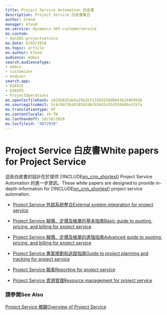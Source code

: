 ```yaml
---
title: Project Service Automation 白皮書
description: Project Service 白皮書集合
author: kfend
manager: kfend
ms.service: dynamics-365-customerservice
ms.custom:
- dyn365-projectservice
ms.date: 8/03/2018
ms.topic: article
ms.author: kfend
audience: Admin
search.audienceType:
- admin
- customizer
- enduser
search.app:
- D365CE
- D365PS
- ProjectOperations
ms.openlocfilehash: c035b835ab4a29b2bf13365556d0b43b244b9936
ms.sourcegitcommit: 5c4c9bf3ba018562d6cb3443c01d550489c415fa
ms.translationtype: HT
ms.contentlocale: zh-TW
ms.lasthandoff: 10/16/2020
ms.locfileid: "4072939"
---
```

# <a name="white-papers-for-project-service"></a><span data-ttu-id="618db-103">Project Service 白皮書</span><span class="sxs-lookup"><span data-stu-id="618db-103">White papers for Project Service</span></span>

<span data-ttu-id="618db-104">這些白皮書的設計在於提供 [!INCLUDE[pn_crm_shortest](../includes/pn-crm-shortest.md)] Project Service Automation 的進一步資訊。</span><span class="sxs-lookup"><span data-stu-id="618db-104">These white papers are designed to provide in-depth information for [!INCLUDE[pn_crm_shortest](../includes/pn-crm-shortest.md)] project service automation.</span></span>

-   [<span data-ttu-id="618db-105">Project Service 外部系統整合</span><span class="sxs-lookup"><span data-stu-id="618db-105">External system integration for project service</span></span>](https://go.microsoft.com/fwlink/?LinkId=825445)

-   [<span data-ttu-id="618db-106">Project Service 報價、定價及帳單的基本指南</span><span class="sxs-lookup"><span data-stu-id="618db-106">Basic guide to quoting, pricing, and billing for project service</span></span>](https://go.microsoft.com/fwlink/?LinkId=825241)

-   [<span data-ttu-id="618db-107">Project Service 報價、定價及帳單的進階指南</span><span class="sxs-lookup"><span data-stu-id="618db-107">Advanced guide to quoting, pricing, and billing for project service</span></span>](https://go.microsoft.com/fwlink/?LinkId=825242)

-   [<span data-ttu-id="618db-108">Project Service 專案規劃和追蹤指南</span><span class="sxs-lookup"><span data-stu-id="618db-108">Guide to project planning and tracking for project service</span></span>](https://go.microsoft.com/fwlink/?LinkId=825243)

-   [<span data-ttu-id="618db-109">Project Service 報表</span><span class="sxs-lookup"><span data-stu-id="618db-109">Reporting for project service</span></span>](https://go.microsoft.com/fwlink/?LinkId=825446)

-   [<span data-ttu-id="618db-110">Project Service 資源管理</span><span class="sxs-lookup"><span data-stu-id="618db-110">Resource management for project service</span></span>](https://go.microsoft.com/fwlink/?LinkId=825244)

### <a name="see-also"></a><span data-ttu-id="618db-111">請參閱</span><span class="sxs-lookup"><span data-stu-id="618db-111">See Also</span></span>
 [<span data-ttu-id="618db-112">Project Service 概觀</span><span class="sxs-lookup"><span data-stu-id="618db-112">Overview of Project Service</span></span>](../psa/overview.md)
